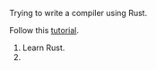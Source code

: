 Trying to write a compiler using Rust.

Follow this [tutorial](https://norasandler.com/2017/11/29/Write-a-Compiler.html).

1. Learn Rust.
2. 
